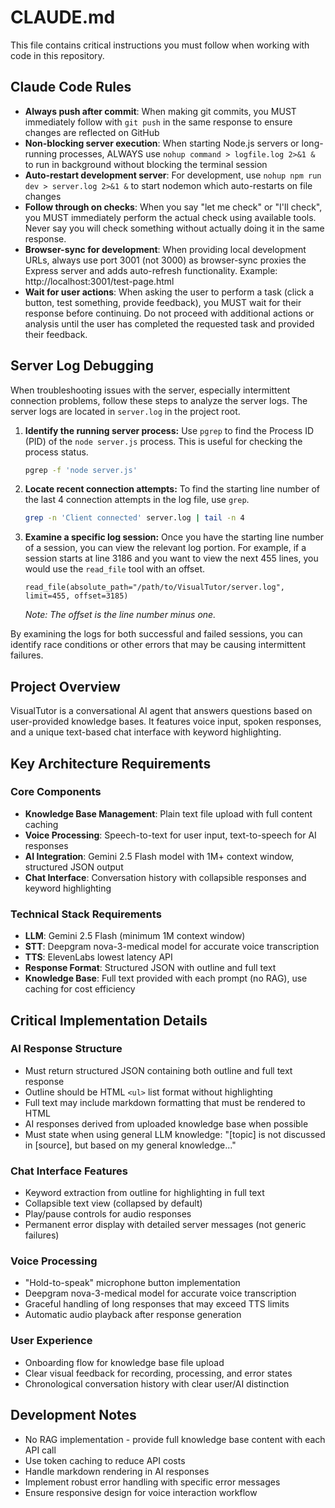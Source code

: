 # CLAUDE.md

This file contains critical instructions you must follow when working with code in this repository.

## Claude Code Rules

- **Always push after commit**: When making git commits, you MUST immediately follow with `git push` in the same response to ensure changes are reflected on GitHub
- **Non-blocking server execution**: When starting Node.js servers or long-running processes, ALWAYS use `nohup command > logfile.log 2>&1 &` to run in background without blocking the terminal session
- **Auto-restart development server**: For development, use `nohup npm run dev > server.log 2>&1 &` to start nodemon which auto-restarts on file changes
- **Follow through on checks**: When you say "let me check" or "I'll check", you MUST immediately perform the actual check using available tools. Never say you will check something without actually doing it in the same response.
- **Browser-sync for development**: When providing local development URLs, always use port 3001 (not 3000) as browser-sync proxies the Express server and adds auto-refresh functionality. Example: http://localhost:3001/test-page.html
- **Wait for user actions**: When asking the user to perform a task (click a button, test something, provide feedback), you MUST wait for their response before continuing. Do not proceed with additional actions or analysis until the user has completed the requested task and provided their feedback.

## Server Log Debugging

When troubleshooting issues with the server, especially intermittent connection problems, follow these steps to analyze the server logs. The server logs are located in `server.log` in the project root.

1.  **Identify the running server process:**
    Use `pgrep` to find the Process ID (PID) of the `node server.js` process. This is useful for checking the process status.
    ```bash
    pgrep -f 'node server.js'
    ```

2.  **Locate recent connection attempts:**
    To find the starting line number of the last 4 connection attempts in the log file, use `grep`.
    ```bash
    grep -n 'Client connected' server.log | tail -n 4
    ```

3.  **Examine a specific log session:**
    Once you have the starting line number of a session, you can view the relevant log portion. For example, if a session starts at line 3186 and you want to view the next 455 lines, you would use the `read_file` tool with an offset.
    ```
    read_file(absolute_path="/path/to/VisualTutor/server.log", limit=455, offset=3185)
    ```
    *Note: The offset is the line number minus one.*

By examining the logs for both successful and failed sessions, you can identify race conditions or other errors that may be causing intermittent failures.

## Project Overview

VisualTutor is a conversational AI agent that answers questions based on user-provided knowledge bases. It features voice input, spoken responses, and a unique text-based chat interface with keyword highlighting.

## Key Architecture Requirements

### Core Components
- **Knowledge Base Management**: Plain text file upload with full content caching
- **Voice Processing**: Speech-to-text for user input, text-to-speech for AI responses
- **AI Integration**: Gemini 2.5 Flash model with 1M+ context window, structured JSON output
- **Chat Interface**: Conversation history with collapsible responses and keyword highlighting

### Technical Stack Requirements
- **LLM**: Gemini 2.5 Flash (minimum 1M context window)
- **STT**: Deepgram nova-3-medical model for accurate voice transcription
- **TTS**: ElevenLabs lowest latency API
- **Response Format**: Structured JSON with outline and full text
- **Knowledge Base**: Full text provided with each prompt (no RAG), use caching for cost efficiency

## Critical Implementation Details

### AI Response Structure
- Must return structured JSON containing both outline and full text response
- Outline should be HTML `<ul>` list format without highlighting
- Full text may include markdown formatting that must be rendered to HTML
- AI responses derived from uploaded knowledge base when possible
- Must state when using general LLM knowledge: "[topic] is not discussed in [source], but based on my general knowledge..."

### Chat Interface Features
- Keyword extraction from outline for highlighting in full text
- Collapsible text view (collapsed by default)
- Play/pause controls for audio responses
- Permanent error display with detailed server messages (not generic failures)

### Voice Processing
- "Hold-to-speak" microphone button implementation
- Deepgram nova-3-medical model for accurate voice transcription
- Graceful handling of long responses that may exceed TTS limits
- Automatic audio playback after response generation

### User Experience
- Onboarding flow for knowledge base file upload
- Clear visual feedback for recording, processing, and error states
- Chronological conversation history with clear user/AI distinction

## Development Notes

- No RAG implementation - provide full knowledge base content with each API call
- Use token caching to reduce API costs
- Handle markdown rendering in AI responses
- Implement robust error handling with specific error messages
- Ensure responsive design for voice interaction workflow